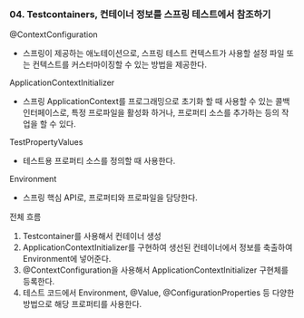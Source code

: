 ### 04. Testcontainers, 컨테이너 정보를 스프링 테스트에서 참조하기

@ContextConfiguration
- 스프링이 제공하는 애노테이션으로, 스프링 테스트 컨텍스트가 사용할 설정 파일 또는 컨텍스트를 커스터마이징할 수 있는 방법을 제공한다.

ApplicationContextInitializer
- 스프링 ApplicationContext를 프로그래밍으로 초기화 할 때 사용할 수 있는 콜백 인터페이스로, 특정 프로파일을 활성화 하거나, 프로퍼티 소스를 추가하는 등의 작업을 할 수 있다.

TestPropertyValues
- 테스트용 프로퍼티 소스를 정의할 때 사용한다.

Environment
- 스프링 핵심 API로, 프로퍼티와 프로파일을 담당한다.

전체 흐름
1. Testcontainer를 사용해서 컨테이너 생성
2. ApplicationContextInitializer를 구현하여 생선된 컨테이너에서 정보를 축출하여 Environment에 넣어준다.
3. @ContextConfiguration을 사용해서 ApplicationContextInitializer 구현체를 등록한다.
4. 테스트 코드에서 Environment, @Value, @ConfigurationProperties 등 다양한 방법으로 해당 프로퍼티를 사용한다.


